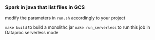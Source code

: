 ### Spark in java that list files in GCS

modify the parameters in `run.sh` accordingly to your project

`make build` to build a monolithc jar 
`make run_serverless` to run this job in Dataproc serverless mode
